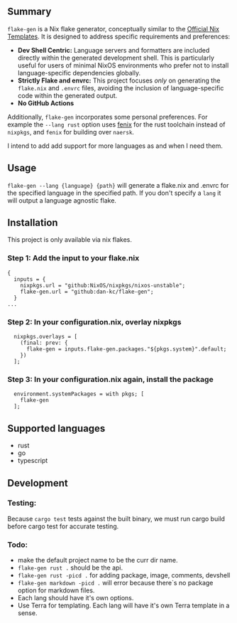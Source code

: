## Summary

`flake-gen` is a Nix flake generator, conceptually similar to the [Official Nix Templates](https://github.com/NixOS/templates). It is designed to address specific requirements and preferences:

- **Dev Shell Centric:** Language servers and formatters are included directly within the generated development shell. This is particularly useful for users of minimal NixOS environments who prefer not to install language-specific dependencies globally.
- **Strictly Flake and envrc:** This project focuses _only_ on generating the `flake.nix` and `.envrc` files, avoiding the inclusion of language-specific code within the generated output.
- **No GitHub Actions**

Additionally, `flake-gen` incorporates some personal preferences. For example the `--lang rust` option uses [fenix](https://github.com/nix-community/fenix) for the rust toolchain instead of `nixpkgs`, and `fenix` for building over `naersk`.

I intend to add add support for more languages as and when I need them.

## Usage

`flake-gen --lang {language} {path}` will generate a flake.nix and .envrc for the specified language in the specified path. If you don't specify a `lang` it will output a language agnostic flake.

## Installation

This project is only available via nix flakes.

### Step 1: Add the input to your flake.nix

```
{
  inputs = {
    nixpkgs.url = "github:NixOS/nixpkgs/nixos-unstable";
    flake-gen.url = "github:dan-kc/flake-gen";
  }
...
```

### Step 2: In your configuration.nix, overlay nixpkgs

```
  nixpkgs.overlays = [
    (final: prev: {
      flake-gen = inputs.flake-gen.packages."${pkgs.system}".default;
    })
  ];
```

### Step 3: In your configuration.nix again, install the package

```
  environment.systemPackages = with pkgs; [
    flake-gen
  ];
```

## Supported languages

- rust
- go
- typescript

## Development

### Testing:

Because `cargo test` tests against the built binary, we must run cargo build before cargo test for accurate testing.

### Todo:

- make the default project name to be the curr dir name.
- `flake-gen rust .` should be the api.
- `flake-gen rust -picd .` for adding package, image, comments, devshell
- `flake-gen markdown -picd .` will error because there`s no package option for markdown files.
- Each lang should have it's own options.
- Use Terra for templating. Each lang will have it's own Terra template in a sense.
